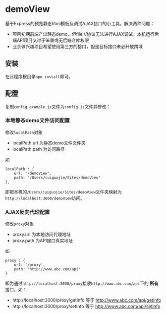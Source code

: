# demoView

基于Express的预览静态html模板及调试AJAX接口的小工具。解决两种问题：

* 项目初期前端产出静态demo，但file://协议无法进行AJAX调试，本机运行后端API项目又过于笨重或无后端仓库权限
* 业余做兴趣项目希望使用第三方的接口，但是目标接口未必开放跨域

## 安装

在此程序根目录```npm install```即可。

## 配置

复制```config_example.js```文件为```config.js```文件并修改：

### 本地静态demo文件访问配置

修改```localPath```对象

* localPath.url 为静态demo文件文件夹
* localPath.path 为访问路径

如

```
localPath : {
    url: '/demoView',
    path: '/Users/cuiguojie/Sites/demoView'
},
```

即把本机的```/Users/cuiguojie/Sites/demoView```文件夹映射为```http://localhost:3000/demoView```访问。

### AJAX反向代理配置

修改```proxy```对象

* proxy.url 为本地访问代理地址
* proxy.path 为API接口真实地址

如

```
proxy : {
    url: '/proxy',
    path: 'http://www.abc.com/api'
}

```

即为通过```http://localhost:3000/proxy```接收```http://www.abc.com/api```下的 **所有** 接口，如：

* http://localhost:3000/proxy/getInfo 等于 http://www.abc.com/api/getInfo
* http://localhost:3000/proxy/setInfo 等于 http://www.abc.com/api/setInfo